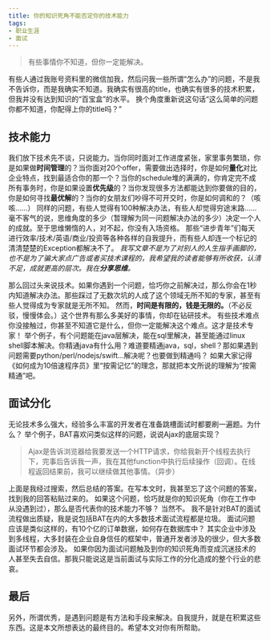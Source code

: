 ```yaml
---
title: 你的知识死角不能否定你的技术能力
tags:
- 职业生涯
- 面试
---
```


> 有些事情你不知道，但你一定能解决。

有些人通过我账号资料里的微信加我，然后问我一些所谓“怎么办”的问题，不是我不告诉你，而是我确实不知道。我确实有很高的title，也确实有很多的技术积累，但我并没有达到知识的“百宝盒”的水平。
换个角度重新说这句话“这么简单的问题你都不知道，你配得上你的title吗？”

## 技术能力 ##

我们放下技术先不谈，只说能力。当你同时面对工作进度紧张，家里事务繁琐，你是如果做**时间管理**的？当你面对20个offer，需要做出选择时，你是如何**量化**对比企业特点，找到最适合你的那一个？当你的schedule堆的满满的，你肯定完不成所有事务时，你是如果设置**优先级**的？当你发现很多方法都能达到你要做的目的，你是如何寻找**最优解**的？当你的女朋友们吵得不可开交时，你是如何调和的？（咳咳……）
同样的问题，有些人觉得有100种解决办法，有些人却觉得穷途末路……
毫不客气的说，思维角度的多少（暂理解为同一问题解决办法的多少）决定一个人的成就。至于思维懒惰的人，对不起，你没有入场资格。
那些“进步青年”们每天进行效率/技术/英语/商业/投资等各种各样的自我提升，而有些人却连一个标记的清清楚楚的Exception都解决不了。
*我写文章不是为了对别人的人生指手画脚的，也不是为了骗大家点广告或者买技术课程的，我希望我的读者能够有所收获，认清不足，成就更高的层次。我在**分享思维**。*

那么回过头来说技术。如果你遇到一个问题，恰巧你之前解决过，那么你会在1秒内知道解决办法。那些踩过了无数次坑的人成了这个领域无所不知的专家，甚至有些人觉得成为专家就是无所不知。
然而，**时间是有限的，钱是无限的。**（不必反驳，慢慢体会。）这个世界有那么多美好的事情，你却在钻研技术。
有些技术难点你没接触过，你甚至不知道它是什么，但你一定能解决这个难点。这才是技术专家！
举个例子，有个问题能在java层解决，能在sql里解决，甚至能通过linux shell脚本解决。你精通java有什么用？难道要精通java，sql，shell？那如果遇到问题需要python/perl/nodejs/swift...解决呢？也要做到精通吗？
如果大家记得《如何成为10倍速程序员》里“按需记忆”的理念，那就把本文所说的理解为“按需精通”吧。

## 面试分化 ##

无论技术多么强大，经验多么丰富的开发者在准备跳槽面试时都要刷一遍题。为什么？
举个例子，BAT喜欢问类似这样的问题，说说Ajax的底层实现？

> Ajax是告诉浏览器给我要发送一个HTTP请求，你给我新开个线程去执行下，完事后告诉我一声，我在其他function中执行后续操作（回调）。在线程返回结果前，我可以继续做其他事情。（异步）

上面是我经过搜索，然后总结的答案。在写本文时，我甚至忘了这个问题的答案，找到我的回答粘贴过来的。
如果这个问题，恰巧就是你的知识死角（你在工作中从没遇到过），那么是否代表你的技术能力不够？
当然不。
我不是针对BAT的面试流程做出质疑，我是说包括BAT在内的大多数技术面试流程都是垃圾。
面试问题应该是类似这样的，有10个亿的订单数据，如何存在数据库中？
其实企业中涉及到多线程，大多封装在企业自身信任的框架中，普通开发者涉及的很少，但大多数面试环节都会涉及。
如果你因为面试问题触及到你的知识死角而变成沉迷技术的人甚至失去自信。那我只能说这是当前面试与实际工作的分化造成的整个行业的悲哀。

## 最后 ##

另外，所谓优秀，是遇到问题是有方法和手段来解决。自我提升，就是在积累这些东西。这是本文所想表达的最终目的。希望本文对你有所帮助。
